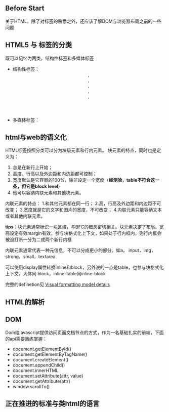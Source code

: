 ## Before Start
关于HTML，除了对标签的熟悉之外，还应该了解DOM与浏览器布局之前的一些问题

## HTML5 与 标签的分类
既可以记忆为两类，结构性标签和多媒体标签
+ 结构性标签： <header>, <section>, <aside>, <footer>, <nav>, 
+ 多媒体标签： <audio>, <video>, <canvas>

## html与web的语义化
HTML标签按照分类可以分为块级元素和行内元素。
块元素的特点，同时也是定义为：
1. 总是在新行上开始；
2. 高度、行高以及外边距和内边距都可控制；
3. 宽度默认是它容器的100%，除非设定一个宽度（**经测验，table不符合这一条，但它是block level**）
4. 他可以容纳内联元素和其他块元素。

内联元素的特点：
1.和其他元素都在同一行；
2.高，行高及外边距和内边距不可改变；
3.宽度就是它的文字和图片的宽度，不可改变；
4.内联元素只能容纳文本或者其他内联元素。

**tips**：块元素通常标识一块区域，与BFC的概念密切相关。块元素决定了布局。宽高设定有效margin有效，参与块格式化上下文，如果处于行内框内，则行内框会被迫打断一分为二成两个新行内框

内联元素通常代表一种元信息，不可以分成更小的部分。如a， input，img，strong，small，textarea

可以使用display属性转换inline和block，另外说的一点是table，也参与块格式化上下文，大体同 block，inline-table同inline-block

完整的definetion见 [Visual formatting model details](https://www.w3.org/TR/CSS21/visudet.html)


## HTML的解析



## DOM

Dom给javascript提供访问页面文档节点的方式，作为一名基础扎实的前端，下面的api需要熟练掌握：
+ document.getElementById()
+ document.getElementByTagName()
+ document.createElement()
+ document.appendChild()
+ document.innerHTML
+ document.setAttribute(attr, value)
+ document.getAttribute(attr)
+ window.scrollTo()

## 正在推进的标准与类html的语言


